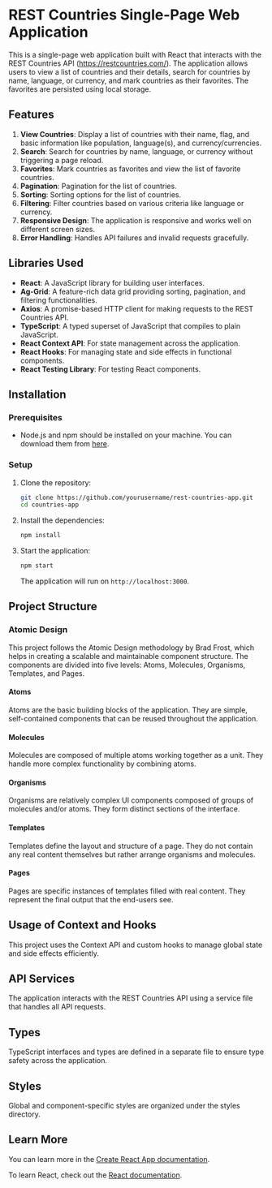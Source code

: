 # REST Countries Single-Page Web Application

This is a single-page web application built with React that interacts with the REST Countries API (https://restcountries.com/). The application allows users to view a list of countries and their details, search for countries by name, language, or currency, and mark countries as their favorites. The favorites are persisted using local storage.

## Features
1. **View Countries**: Display a list of countries with their name, flag, and basic information like population, language(s), and currency/currencies.
2. **Search**: Search for countries by name, language, or currency without triggering a page reload.
3. **Favorites**: Mark countries as favorites and view the list of favorite countries.
4. **Pagination**: Pagination for the list of countries.
5. **Sorting**: Sorting options for the list of countries.
6. **Filtering**: Filter countries based on various criteria like language or currency.
7. **Responsive Design**: The application is responsive and works well on different screen sizes.
8. **Error Handling**: Handles API failures and invalid requests gracefully.


## Libraries Used
- **React**: A JavaScript library for building user interfaces.
- **Ag-Grid**: A feature-rich data grid providing sorting, pagination, and filtering functionalities.
- **Axios**: A promise-based HTTP client for making requests to the REST Countries API.
- **TypeScript**: A typed superset of JavaScript that compiles to plain JavaScript.
- **React Context API**: For state management across the application.
- **React Hooks**: For managing state and side effects in functional components.
- **React Testing Library**: For testing React components.


## Installation

### Prerequisites
- Node.js and npm should be installed on your machine. You can download them from [here](https://nodejs.org/).

### Setup
1. Clone the repository:
    ```bash
    git clone https://github.com/yourusername/rest-countries-app.git
    cd countries-app
    ```

2. Install the dependencies:
    ```bash
    npm install
    ```

3. Start the application:
    ```bash
    npm start
    ```

    The application will run on `http://localhost:3000`.

<!-- ## Running Tests
To run tests, use the following command:
```bash
npm test
 ``` -->

## Project Structure

### Atomic Design

This project follows the Atomic Design methodology by Brad Frost, which helps in creating a scalable and maintainable component structure. The components are divided into five levels: Atoms, Molecules, Organisms, Templates, and Pages.

#### Atoms
Atoms are the basic building blocks of the application. They are simple, self-contained components that can be reused throughout the application.

#### Molecules
Molecules are composed of multiple atoms working together as a unit. They handle more complex functionality by combining atoms.


#### Organisms
Organisms are relatively complex UI components composed of groups of molecules and/or atoms. They form distinct sections of the interface.



#### Templates
Templates define the layout and structure of a page. They do not contain any real content themselves but rather arrange organisms and molecules.

#### Pages
Pages are specific instances of templates filled with real content. They represent the final output that the end-users see.


## Usage of Context and Hooks

This project uses the Context API and custom hooks to manage global state and side effects efficiently.


## API Services

The application interacts with the REST Countries API using a service file that handles all API requests.


## Types

TypeScript interfaces and types are defined in a separate file to ensure type safety across the application.


## Styles

Global and component-specific styles are organized under the styles directory.





## Learn More

You can learn more in the [Create React App documentation](https://facebook.github.io/create-react-app/docs/getting-started).

To learn React, check out the [React documentation](https://reactjs.org/).
